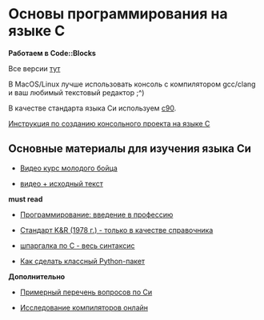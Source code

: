 # Основы программирования на языке С

**Работаем в Code::Blocks**

Все версии [тут](http://www.codeblocks.org/downloads/binaries/)

В MacOS/Linux лучше использовать консоль с компилятором gcc/clang и ваш любимый текстовый редактор ;^)

В качестве стандарта языка Си используем [c90](http://scc-forge.lancaster.ac.uk/open/char/versions/std-c90).

[Инструкция по созданию консольного проекта на языке С](http://dfedorov.spb.ru/codeblock.pdf)

## Основные материалы для изучения языка Си
- [Видео курс молодого бойца](https://www.youtube.com/playlist?list=PLRDzFCPr95fLjzcv6nNdjMu_9RcZgIM9U)

- [видео + исходный текст](http://cs.mipt.ru/c_intro/)

**must read**

- [Программирование: введение в профессию](http://stolyarov.info/books/programming_intro/dmk)

- [Стандарт K&R (1978 г.) - только в качестве справочника](http://givi.olnd.ru/kr/)

- [шпаргалка по С - весь синтаксис](http://dfedorov.spb.ru/c/CRefCard.v2.2.pdf)

- [Как сделать классный Python-пакет](https://antonz.ru/packaging/)

**Дополнительно**

- [Примерный перечень вопросов по Си](https://github.com/dm-fedorov/c_basic/blob/master/%D0%B2%D0%BE%D0%BF%D1%80%D0%BE%D1%81%D1%8B%20%D0%BF%D0%BE%20%D0%A1.md)

- [Исследование компиляторов онлайн](https://godbolt.org)
